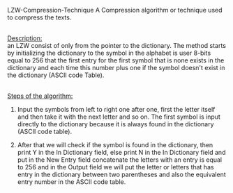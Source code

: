 LZW-Compression-Technique
A Compression algorithm or technique used to compress the texts. <br> <br>

<u> Description: </u> <br>
an LZW consist of only from the pointer to the dictionary. The method starts by initializing the dictionary to the symbol in the alphabet is user 8-bits equal to 256 that the first entry for the first symbol that is none exists in the dictionary and each time this number plus one if the symbol doesn't exist in the dictionary (ASCII code  Table). <br> <br>

<u> Steps of the algorithm: </u> <br>

1. Input the symbols from left to right one after one, first the letter itself and then take it with the next letter and so on. The first symbol is input directly to the dictionary because it is always found in the dictionary (ASCII code table). <br>

2. After that we will check if the symbol is found in the dictionary, then print Y in the In Dictionary field, else print N in the In Dictionary field and put in the New Entry field concatenate the letters with an entry is equal to 256 and in the Output field we will put the letter or letters that has entry in the dictionary between two parentheses and also the equivalent entry number in the ASCII code table.
 



